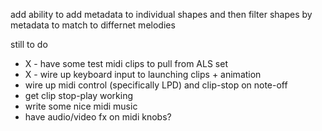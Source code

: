 

add ability to add metadata to individual shapes and then filter shapes by metadata to match to differnet melodies


still to do
- X - have some test midi clips to pull from ALS set 
- X - wire up keyboard input to launching clips + animation
- wire up midi control (specifically LPD) and clip-stop on note-off
- get clip stop-play working 
- write some nice midi music
- have audio/video fx on midi knobs?

